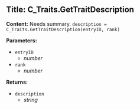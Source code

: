 ## Title: C_Traits.GetTraitDescription

**Content:**
Needs summary.
`description = C_Traits.GetTraitDescription(entryID, rank)`

**Parameters:**
- `entryID`
  - *number*
- `rank`
  - *number*

**Returns:**
- `description`
  - *string*